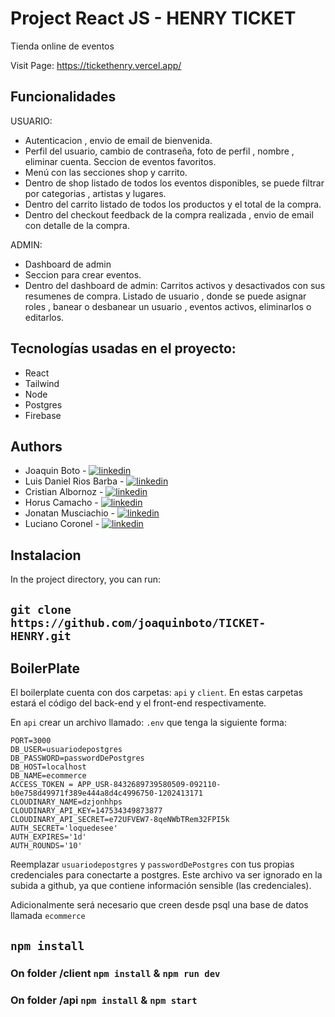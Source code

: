 # Project React JS - HENRY TICKET

Tienda online de eventos

Visit Page: https://tickethenry.vercel.app/

## Funcionalidades

USUARIO:
- Autenticacion , envio de email de bienvenida.
- Perfil del usuario, cambio de contraseña, foto de perfil , nombre , eliminar cuenta. Seccion de eventos favoritos.
- Menú con las secciones shop y carrito.
- Dentro de shop listado de todos los eventos disponibles, se puede filtrar por categorias , artistas y lugares.
- Dentro del carrito listado de todos los productos y el total de la compra.
- Dentro del checkout feedback de la compra realizada , envio de email con detalle de la compra.

ADMIN:
- Dashboard de admin
- Seccion para crear eventos.
- Dentro del dashboard de admin: Carritos activos y desactivados con sus resumenes de compra. Listado de usuario , donde se puede asignar roles , banear o desbanear un usuario , eventos activos, eliminarlos o editarlos. 

## Tecnologías usadas en el proyecto:

- React
- Tailwind
- Node
- Postgres
- Firebase


## Authors

- Joaquin Boto - [![linkedin](https://img.shields.io/badge/linkedin-0A66C2?style=for-the-badge&logo=linkedin&logoColor=white)](https://www.linkedin.com/in/joaquinboto)
- Luis Daniel Rios Barba - [![linkedin](https://img.shields.io/badge/linkedin-0A66C2?style=for-the-badge&logo=linkedin&logoColor=white)](https://www.linkedin.com/in/luisdanielrios) 
- Cristian Albornoz - [![linkedin](https://img.shields.io/badge/linkedin-0A66C2?style=for-the-badge&logo=linkedin&logoColor=white)](https://www.linkedin.com/in/cristian-gabriel-albornoz-06bb07238) 
- Horus Camacho - [![linkedin](https://img.shields.io/badge/linkedin-0A66C2?style=for-the-badge&logo=linkedin&logoColor=white)](https://www.linkedin.com/in/horus-camacho-80188a1a8)
- Jonatan Musciachio - [![linkedin](https://img.shields.io/badge/linkedin-0A66C2?style=for-the-badge&logo=linkedin&logoColor=white)](https://www.linkedin.com/in/jonatanmusciachio)
- Luciano Coronel - [![linkedin](https://img.shields.io/badge/linkedin-0A66C2?style=for-the-badge&logo=linkedin&logoColor=white)](https://www.linkedin.com/in/luciano-coronel-90503bb8/)






## Instalacion

In the project directory, you can run:

## `git clone https://github.com/joaquinboto/TICKET-HENRY.git`

## BoilerPlate

El boilerplate cuenta con dos carpetas: `api` y `client`. En estas carpetas estará el código del back-end y el front-end respectivamente.

En `api` crear un archivo llamado: `.env` que tenga la siguiente forma:

```env
PORT=3000
DB_USER=usuariodepostgres
DB_PASSWORD=passwordDePostgres
DB_HOST=localhost
DB_NAME=ecommerce
ACCESS_TOKEN = APP_USR-8432689739580509-092110-b0e758d49971f389e444a8d4c4996750-1202413171
CLOUDINARY_NAME=dzjonhhps
CLOUDINARY_API_KEY=147534349873877
CLOUDINARY_API_SECRET=e72UFVEW7-8qeNWbTRem32FPI5k
AUTH_SECRET='loquedesee'
AUTH_EXPIRES='1d'
AUTH_ROUNDS='10'

```

Reemplazar `usuariodepostgres` y `passwordDePostgres` con tus propias credenciales para conectarte a postgres. Este archivo va ser ignorado en la subida a github, ya que contiene información sensible (las credenciales).

Adicionalmente será necesario que creen desde psql una base de datos llamada `ecommerce`

## `npm install`

### On folder /client `npm install` & `npm run dev`
### On folder /api `npm install` & `npm start`

